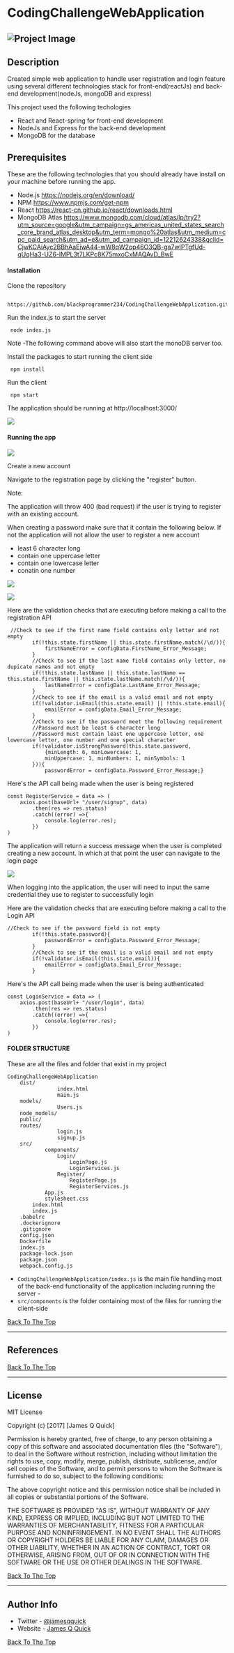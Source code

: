 # CodingChallengeWebApplication

![Project Image](public/images/screenshots/loginpagewebapp.JPG)
---

## Description
Created simple web application to handle user registration and login feature using several different technologies stack for front-end(reactJs) and back-end development(nodeJs, mongoDB and express)

This project used the following techologies
- React and React-spring for front-end development
- NodeJs and Express for the back-end development
- MongoDB for the database

## Prerequisites

These are the following technologies that you should already have install on your machine before running the app.
- Node.js  https://nodejs.org/en/download/
- NPM      https://www.npmjs.com/get-npm
- React    https://react-cn.github.io/react/downloads.html
- MongoDB Atlas https://www.mongodb.com/cloud/atlas/lp/try2?utm_source=google&utm_campaign=gs_americas_united_states_search_core_brand_atlas_desktop&utm_term=mongo%20atlas&utm_medium=cpc_paid_search&utm_ad=e&utm_ad_campaign_id=12212624338&gclid=CjwKCAiAyc2BBhAaEiwA44-wW8qW2op46O3QB-ga7wIPTgfUd-qUqHa3-UZ6-lMPL3t7LKPc8K75mxoCxMAQAvD_BwE

#### Installation
Clone the repository

```
 https://github.com/blackprogrammer234/CodingChallengeWebApplication.git
```
Run the index.js to start the server 

```
 node index.js
```
Note
-The following command above will also start the monoDB server too.

Install the packages to start running the client side

```
 npm install
```

Run the client 

```
 npm start
```
The application should be running at http://localhost:3000/

![](public/images/loginPage.gif)
#### Running the app


![](public/images/screenshots/resigrationpage.JPG)

Create a new account

Navigate to the registration page by clicking the "register" button.

Note:

The application will throw 400 (bad request) if the user is trying to register with an existing account.

When creating a password make sure that it contain the following below. If not the application will not allow the user to register a new account
- least 6 character long 
- contain one uppercase letter
- contain one lowercase letter
- conatin one number

![](public/images/screenshots/registrationPage2.JPG)

![](public/images/screenshots/registrationpage3.JPG)

Here are the validation checks that are executing before making a call to the registration API
```
 //Check to see if the first name field contains only letter and not empty
        if(!this.state.firstName || this.state.firstName.match(/\d/)){
            firstNameError = configData.FirstName_Error_Message;
        }
        //Check to see if the last name field contains only letter, no dupicate names and not empty
        if(!this.state.lastName || this.state.lastName == this.state.firstName || this.state.lastName.match(/\d/)){
            lastNameError = configData.LastName_Error_Message;
        }
        //Check to see if the email is a valid email and not empty
        if(!validator.isEmail(this.state.email) || !this.state.email){
            emailError = configData.Email_Error_Message;
        }
        //Check to see if the password meet the following requirement
        //Password must be least 6 character long
        //Password must contain least one uppercase letter, one lowercase letter, one number and one special character
        if(!validator.isStrongPassword(this.state.password, 
            {minLength: 6, minLowercase: 1, 
            minUppercase: 1, minNumbers: 1, minSymbols: 1
        })){
            passwordError = configData.Password_Error_Message;}

```

Here's the API call being made when the user is being registered

```
const RegisterService = data => (
	axios.post(baseUrl+ "/user/signup", data)
		.then(res => res.status)
        .catch((error) =>{
            console.log(error.res);
        })
)
```

The application will return a success message when the user is completed creating a new account. In which at that point the user can navigate to the login page

![](public/images/screenshots/successmessge.JPG)

When logging into the application, the user will need to input the same credential they use to register to successfully login

Here are the validation checks that are executing before making a call to the Login API
```
//Check to see if the password field is not empty
        if(!this.state.password){
            passwordError = configData.Password_Error_Message;
        }
        //Check to see if the email is a valid email and not empty
        if(!validator.isEmail(this.state.email)){
            emailError = configData.Email_Error_Message;
        }
```

Here's the API call being made when the user is being authenticated
```
const LoginService = data => (
	axios.post(baseUrl+ "/user/login", data)
		.then(res => res.status)
        .catch((error) =>{
            console.log(error.res);
        })
)
```


#### FOLDER STRUCTURE 
These are all the files and folder that exist in my project

```
CodingChallengeWebApplication
    dist/
                index.html
                main.js
    models/
                Users.js
    node_models/
    public/
    routes/
                login.js
                signup.js
    src/
            components/
                Login/
                    LoginPage.js
                    LoginServices.js
                Register/   
                    RegisterPage.js
                    RegisterServices.js 
            App.js
            stylesheet.css
        index.html
        index.js
    .babelrc
    .dockerignore
    .gitignore
    config.json
    Dockerfile
    index.js
    package-lock.json
    package.json
    webpack.config.js
```
- `CodingChallengeWebApplication/index.js` is the main file handling most of the back-end functionality of the application including running the server -
- `src/components` is the folder containing most of the files for running the client-side

[Back To The Top](#read-me-template)

---

## References
[Back To The Top](#read-me-template)

---

## License

MIT License

Copyright (c) [2017] [James Q Quick]

Permission is hereby granted, free of charge, to any person obtaining a copy
of this software and associated documentation files (the "Software"), to deal
in the Software without restriction, including without limitation the rights
to use, copy, modify, merge, publish, distribute, sublicense, and/or sell
copies of the Software, and to permit persons to whom the Software is
furnished to do so, subject to the following conditions:

The above copyright notice and this permission notice shall be included in all
copies or substantial portions of the Software.

THE SOFTWARE IS PROVIDED "AS IS", WITHOUT WARRANTY OF ANY KIND, EXPRESS OR
IMPLIED, INCLUDING BUT NOT LIMITED TO THE WARRANTIES OF MERCHANTABILITY,
FITNESS FOR A PARTICULAR PURPOSE AND NONINFRINGEMENT. IN NO EVENT SHALL THE
AUTHORS OR COPYRIGHT HOLDERS BE LIABLE FOR ANY CLAIM, DAMAGES OR OTHER
LIABILITY, WHETHER IN AN ACTION OF CONTRACT, TORT OR OTHERWISE, ARISING FROM,
OUT OF OR IN CONNECTION WITH THE SOFTWARE OR THE USE OR OTHER DEALINGS IN THE
SOFTWARE.

[Back To The Top](#read-me-template)

---

## Author Info

- Twitter - [@jamesqquick](https://twitter.com/jamesqquick)
- Website - [James Q Quick](https://jamesqquick.com)

[Back To The Top](#read-me-template)
